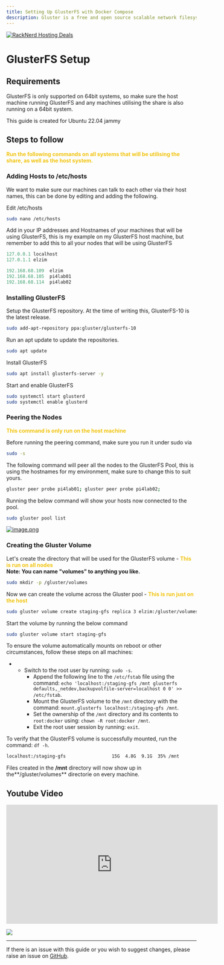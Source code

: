 ```yaml
---
title: Setting Up GlusterFS with Docker Compose
description: Gluster is a free and open source scalable network filesystem. Gluster is a scalable network filesystem.
---
```

<a href="https://my.racknerd.com/aff.php?aff=5792&ref=techdox.nz" target="_blank">
    <img src="https://racknerd.com/banners/728x90.gif" alt="RackNerd Hosting Deals">
</a>

# GlusterFS Setup

## Requirements

GlusterFS is only supported on 64bit systems, so make sure the host machine running GlusterFS and any machines utilising the share is also running on a 64bit system.

This guide is created for Ubuntu 22.04 jammy

## Steps to follow

**<span style="color: rgb(241, 196, 15);">Run the following commands on all systems that will be utilising the share, as well as the host system.</span>**

### Adding Hosts to /etc/hosts

We want to make sure our machines can talk to each other via their host names, this can be done by editing and adding the following.

Edit /etc/hosts

```bash
sudo nano /etc/hosts
```

Add in your IP addresses and Hostnames of your machines that will be using GlusterFS, this is my example on my GlusterFS host machine, but remember to add this to all your nodes that will be using GlusterFS

```python
127.0.0.1 localhost
127.0.1.1 elzim

192.168.68.109  elzim
192.168.68.105  pi4lab01
192.168.68.114  pi4lab02
```

### Installing GlusterFS

Setup the GlusterFS repository. At the time of writing this, GlusterFS-10 is the latest release.

```bash
sudo add-apt-repository ppa:gluster/glusterfs-10
```

Run an apt update to update the repositories.

```bash
sudo apt update
```

Install GlusterFS

```bash
sudo apt install glusterfs-server -y
```

Start and enable GlusterFS

```bash
sudo systemctl start glusterd
sudo systemctl enable glusterd
```

### Peering the Nodes

**<span style="color: rgb(241, 196, 15);">This command is only run on the host machine</span>**

Before running the peering command, make sure you run it under sudo via

```bash
sudo -s
```

The following command will peer all the nodes to the GlusterFS Pool, this is using the hostnames for my environment, make sure to change this to suit yours.

```bash
gluster peer probe pi4lab01; gluster peer probe pi4lab02;
```

Running the below command will show your hosts now connected to the pool.

```bash
sudo gluster pool list
```

[![image.png](https://bookstack.elzim.xyz/uploads/images/gallery/2023-06/scaled-1680-/image.png)](https://bookstack.elzim.xyz/uploads/images/gallery/2023-06/image.png)

### Creating the Gluster Volume

Let's create the directory that will be used for the GlusterFS volume - **<span style="color: rgb(241, 196, 15);">This is run on all nodes  
</span>Note: You can name "volumes" to anything you like.<span style="color: rgb(241, 196, 15);">  
</span>**

```bash
sudo mkdir -p /gluster/volumes
```

Now we can create the volume across the Gluster pool - <span style="color: rgb(241, 196, 15);">**This is run just on the host**</span>

```bash
sudo gluster volume create staging-gfs replica 3 elzim:/gluster/volumes pi4lab01:/gluster/volumes pi4lab02:/gluster/volumes force
```

Start the volume by running the below command

```bash
sudo gluster volume start staging-gfs
```

To ensure the volume automatically mounts on reboot or other circumstances, follow these steps on all machines:

- - Switch to the root user by running: `sudo -s`.
    - Append the following line to the `/etc/fstab` file using the command: `echo 'localhost:/staging-gfs /mnt glusterfs defaults,_netdev,backupvolfile-server=localhost 0 0' >> /etc/fstab`.
    - Mount the GlusterFS volume to the `/mnt` directory with the command: `mount.glusterfs localhost:/staging-gfs /mnt`.
    - Set the ownership of the `/mnt` directory and its contents to `root:docker` using: `chown -R root:docker /mnt`.
    - Exit the root user session by running: `exit`.

To verify that the GlusterFS volume is successfully mounted, run the command: `df -h`.

```bash
localhost:/staging-gfs                 15G  4.8G  9.1G  35% /mnt
```

Files created in the **/mnt** directory will now show up in the**/gluster/volumes** directorie on every machine.

## Youtube Video

<iframe width="560" height="315" src="https://www.youtube.com/embed/Has6lUPdzzY?si=U19sdc177UZiDSKd" title="YouTube video player" frameborder="0" allow="accelerometer; autoplay; clipboard-write; encrypted-media; gyroscope; picture-in-picture; web-share" allowfullscreen></iframe>

<a href="https://www.buymeacoffee.com/techdox"><img src="https://img.buymeacoffee.com/button-api/?text=Buy me a cup of tea&emoji=🍵&slug=techdox&button_colour=FFDD00&font_colour=000000&font_family=Cookie&outline_colour=000000&coffee_colour=ffffff" /></a>


---

If there is an issue with this guide or you wish to suggest changes, please raise an issue on [GitHub](https://github.com/Techdox/techdox-docs).

